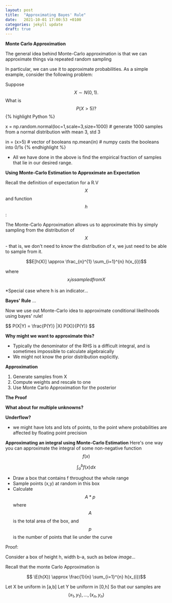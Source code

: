 ```yaml
---
layout: post
title:  "Approximating Bayes' Rule"
date:   2021-10-01 17:00:53 +0100
categories: jekyll update
draft: true
---
```




**Monte Carlo Approximation**

The general idea behind Monte-Carlo approximation is that we can approximate things via repeated random sampling

In particular, we can use it to approximate probabilities.
As a simple example, consider the following problem:

Suppose  $$ X \sim  N(0,1).$$ What is $$P(X>5)?$$
{% highlight Python %}

x = np.random.normal(loc=1,scale=3,size=1000) # generate 1000 samples from a normal distribution with mean 3, std 3

in = (x>5) # vector of booleans
np.mean(in) # numpy casts the booleans into 0/1s
{% endhighlight %}

- All we have done in the above is find the empirical fraction of samples that lie in our desired range.


**Using Monte-Carlo Estimation to Approximate an Expectation**

Recall the definition of expectation for a R.V $$X$$ and 
function $$h$$:

The Monte-Carlo Approximation allows us to approximate this by simply sampling from the distribution of $$X$$ - that is, we don't need to *know* the distribution of x, we just need to be able to sample from it.

$$E[h(X)] \approx  \frac_{n}^{1} \sum_{i=1}^{n} h(x_{i})$$

where $$ x_{i} is sampled from X $$


*Special case where h is an indicator...



**Bayes' Rule**
...


Now we use out Monte-Carlo idea to approximate conditional likelihoods using bayes' rule!

$$
P(X|Y) = \frac{P(Y)} |X) P(X)}{P(Y)}
$$

**Why might we want to approximate this?**
- Typically the denominator of the RHS is a difficult integral, and is sometimes impossible to calculate algebraically
- We might not know the prior distribution explicitly.


**Approximation**

1) Generate samples from X
2) Compute weights and rescale to one
3) Use Monte Carlo Approximation for the posterior



**The Proof**





**What about for multiple unknowns?**

**Underflow?**
- we might have lots and lots of points, to the point where
probabilities are affected by floating point precision



**Approximating an integral using Monte-Carlo Estimation**
Here's one way you can approximate the integral of some non-negative function $$f(x)$$

$$\int_{a}^{b}f(x)dx$$

- Draw a box that contains f throughout the whole range
- Sample points (x,y) at random in this box
- Calculate $$A*p$$ where $$A$$ is the total area of the box, and $$p$$ is the number of points that lie under the curve

Proof:

Consider a box of height h, width b-a, such as below
*image...*

Recall that the monte Carlo Approximation is 

$$ \E(h(X)) \approx \frac{1}{n} \sum_{i=1}^{n} h(x_{i})$$

Let X be uniform in [a,b]
Let Y be uniform in [0,h]
So that our samples are $$(x_{1},y_{1}),...,(x_{n},y_{n})$$

